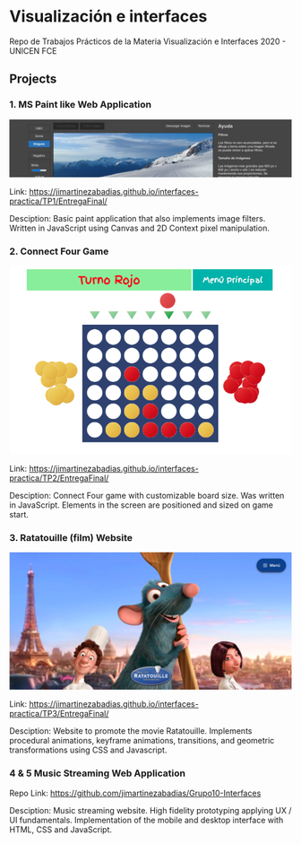 # Visualización e interfaces
Repo de Trabajos Prácticos de la Materia Visualización e Interfaces 2020 - UNICEN FCE


## Projects

### 1. MS Paint like Web Application

![project screenshot](https://github.com/jimartinezabadias/interfaces-practica/blob/master/TP1/EntregaFinal/screenshot_tp1.png)

Link: https://jimartinezabadias.github.io/interfaces-practica/TP1/EntregaFinal/

Desciption: Basic paint application that also implements image filters. Written in JavaScript using Canvas and 2D Context pixel manipulation.



### 2. Connect Four Game

![project screenshot](https://github.com/jimartinezabadias/interfaces-practica/blob/master/TP2/EntregaFinal/screenshot_tp2.png)

Link: https://jimartinezabadias.github.io/interfaces-practica/TP2/EntregaFinal/

Desciption: Connect Four game with customizable board size. Was written in JavaScript. Elements in the screen are positioned and sized on  game start.



### 3. Ratatouille (film) Website

![project screenshot](https://github.com/jimartinezabadias/interfaces-practica/blob/master/TP3/EntregaFinal/screenshot_tp3.png)

Link: https://jimartinezabadias.github.io/interfaces-practica/TP3/EntregaFinal/

Desciption: Website to promote the movie Ratatouille. Implements procedural animations, keyframe animations, transitions, and geometric transformations using CSS and Javascript.



### 4 & 5 Music Streaming Web Application

Repo Link: https://github.com/jimartinezabadias/Grupo10-Interfaces

Desciption: Music streaming website. High fidelity prototyping applying UX / UI fundamentals. Implementation of the mobile and desktop interface with HTML, CSS and JavaScript.

